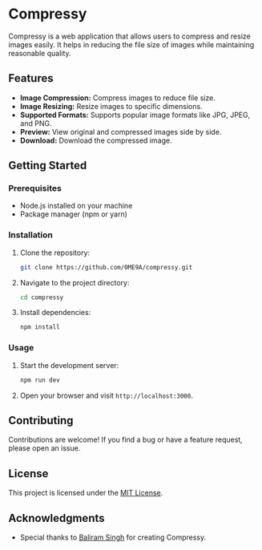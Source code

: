 # Compressy

Compressy is a web application that allows users to compress and resize images easily. It helps in reducing the file size of images while maintaining reasonable quality.

## Features

- **Image Compression:** Compress images to reduce file size.
- **Image Resizing:** Resize images to specific dimensions.
- **Supported Formats:** Supports popular image formats like JPG, JPEG, and PNG.
- **Preview:** View original and compressed images side by side.
- **Download:** Download the compressed image.

## Getting Started

### Prerequisites

- Node.js installed on your machine
- Package manager (npm or yarn)

### Installation

1. Clone the repository:

   ```bash
   git clone https://github.com/0ME9A/compressy.git
   ```

2. Navigate to the project directory:

   ```bash
   cd compressy
   ```

3. Install dependencies:

   ```bash
   npm install
   ```

### Usage

1. Start the development server:

   ```bash
   npm run dev
   ```

2. Open your browser and visit `http://localhost:3000`.

## Contributing

Contributions are welcome! If you find a bug or have a feature request, please open an issue.

## License

This project is licensed under the [MIT License](LICENSE).

## Acknowledgments

- Special thanks to [Baliram Singh](https://github.com/0ME9A) for creating Compressy.

